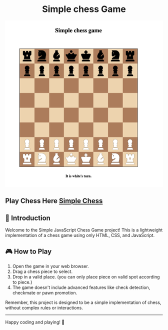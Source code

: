<h1 align="center">Simple chess Game</h1>



<div align="center">
  <img src="chess.png" alt="Chess Board">
</div>

## Play Chess Here [Simple Chess](https://tiennhann.github.io/chess-game/)

## 🚀 Introduction

Welcome to the Simple JavaScript Chess Game project! This is a lightweight implementation of a chess game using only HTML, CSS, and JavaScript. 


## 🎮 How to Play

1. Open the game in your web browser.
2. Drag a chess piece to select.
3. Drop in a valid place. (you can only place piece on valid spot according to piece.) 
4. The game doesn't include advanced features like check detection, checkmate or pawn promotion.

Remember, this project is designed to be a simple implementation of chess, without complex rules or interactions.

---

Happy coding and playing! 🎲
